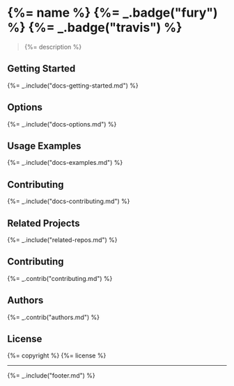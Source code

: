 # {%= name %} {%= _.badge("fury") %} {%= _.badge("travis") %}

> {%= description %}

## Getting Started
{%= _.include("docs-getting-started.md") %}

## Options
{%= _.include("docs-options.md") %}

## Usage Examples
{%= _.include("docs-examples.md") %}

## Contributing
{%= _.include("docs-contributing.md") %}

## Related Projects
{%= _.include("related-repos.md") %}

## Contributing
{%= _.contrib("contributing.md") %}

## Authors
{%= _.contrib("authors.md") %}

## License
{%= copyright %}
{%= license %}

***

{%= _.include("footer.md") %}